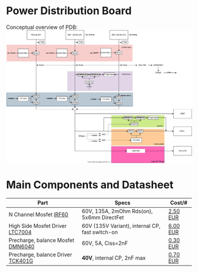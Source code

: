 # Power Distribution Board
Conceptual overview of PDB:
![Concept](conceptual.drawio.svg)


# Main Components and Datasheet
| Part | Specs | Cost/# |
| --- | --- | --- |
| N Channel Mosfet [IRF60](https://www.mouser.de/datasheet/2/196/Infineon_IRF60DM206_DataSheet_v01_01_EN-1732441.pdf) | 60V, 135A, 2mOhm Rds(on), 5x6mm DirectFet | [2.50 EUR](https://www.mouser.de/ProductDetail/Infineon/IRF60DM206?qs=sGAEpiMZZMua3V2yDfsb6V0SAvrzyb%252BzUEYr31%2Fae00%3D) |
|High Side Mosfet Driver [LTC7004](https://www.analog.com/media/en/technical-documentation/data-sheets/ltc7004.pdf) | 60V (135V Variant), internal CP, fast switch-on | [6.00 EUR](https://www.mouser.de/ProductDetail/Analog-Devices-Inc/LTC7004EMSEPBF?qs=sGAEpiMZZMv0NwlthflBiwpFCaqJ1pgQZawfbnoBRKg%3D)
| Precharge, balance Mosfet [DMN6040](https://datasheet.lcsc.com/lcsc/1912111437_Diodes-Incorporated-DMN6040SVTQ-7_C461037.pdf) | 60V, 5A, Ciss=2nF | [0.30 EUR](https://lcsc.com/product-detail/MOSFETs_Diodes-Incorporated-DMN6040SVTQ-7_C461037.html) |
| Precharge, balance Driver [TCK401G](https://toshiba.semicon-storage.com/info/docget.jsp?did=59174&prodName=TCK401G) | **40V**, internal CP, 2nF max | [0.70 EUR](https://www.digikey.de/de/products/detail/toshiba-semiconductor-and-storage/TCK401G-LF/8543444) |

